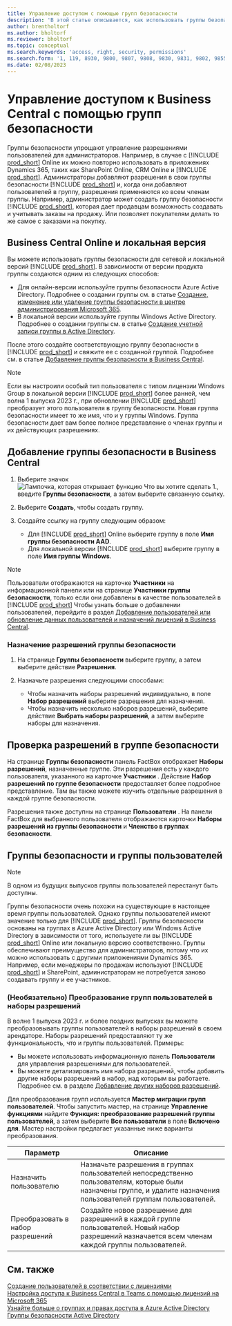 ```yaml
---
title: Управление доступом с помощью групп безопасности
description: 'В этой статье описывается, как использовать группы безопасности для определения разрешений пользователей.'
author: brentholtorf
ms.author: bholtorf
ms.reviewer: bholtorf
ms.topic: conceptual
ms.search.keywords: 'access, right, security, permissions'
ms.search.form: '1, 119, 8930, 9800, 9807, 9808, 9830, 9831, 9802, 9855, 9862'
ms.date: 02/08/2023
---
```


# <a name="control-access-to-business-central-using-security-groups" />Управление доступом к Business Central с помощью групп безопасности

Группы безопасности упрощают управление разрешениями пользователей для администраторов. Например, в случае с [!INCLUDE [prod_short](includes/prod_short.md)] Online их можно повторно использовать в приложениях Dynamics 365, таких как SharePoint Online, CRM Online и [!INCLUDE [prod_short](includes/prod_short.md)]. Администраторы добавляют разрешения в свои группы безопасности [!INCLUDE [prod_short](includes/prod_short.md)] и, когда они добавляют пользователей в группу, разрешения применяются ко всем членам группы. Например, администратор может создать группу безопасности [!INCLUDE [prod_short](includes/prod_short.md)], которая дает продавцам возможность создавать и учитывать заказы на продажу. Или позволяет покупателям делать то же самое с заказами на покупку.

## <a name="business-central-online-and-on-premises" />Business Central Online и локальная версия

Вы можете использовать группы безопасности для сетевой и локальной версий [!INCLUDE [prod_short](includes/prod_short.md)]. В зависимости от версии продукта группы создаются одним из следующих способов:

* Для онлайн-версии используйте группы безопасности Azure Active Directory. Подробнее о создании группы см. в статье [Создание, изменение или удаление группы безопасности в центре администрирования Microsoft 365](/microsoft-365/admin/email/create-edit-or-delete-a-security-group).
* В локальной версии используйте группы Windows Active Directory. Подробнее о создании группы см. в статье [Создание учетной записи группы в Active Directory](/windows/security/operating-system-security/network-security/windows-firewall/create-a-group-account-in-active-directory).

После этого создайте соответствующую группу безопасности в [!INCLUDE [prod_short](includes/prod_short.md)] и свяжите ее с созданной группой. Подробнее см. в статье [Добавление группы безопасности в Business Central](#add-a-security-group-in-business-central).

> [!NOTE]
> Если вы настроили особый тип пользователя с типом лицензии Windows Group в локальной версии [!INCLUDE [prod_short](includes/prod_short.md)] более ранней, чем волна 1 выпуска 2023 г., при обновлении [!INCLUDE [prod_short](includes/prod_short.md)] преобразует этого пользователя в группу безопасности. Новая группа безопасности имеет то же имя, что и у группы Windows. Группа безопасности дает вам более полное представление о членах группы и их действующих разрешениях.

## <a name="add-a-security-group-in-business-central" />Добавление группы безопасности в Business Central

1. Выберите значок ![Лампочка, которая открывает функцию Что вы хотите сделать 1.](media/ui-search/search_small.png "Что вы хотите сделать"), введите **Группы безопасности**, а затем выберите связанную ссылку.
1. Выберите **Создать**, чтобы создать группу.
1. Создайте ссылку на группу следующим образом:

    * Для [!INCLUDE [prod_short](includes/prod_short.md)] Online выберите группу в поле **Имя группы безопасности AAD**.
    * Для локальной версии [!INCLUDE [prod_short](includes/prod_short.md)] выберите группу в поле **Имя группы Windows**.

> [!NOTE]
> Пользователи отображаются на карточке **Участники** на информационной панели или на странице **Участники группы безопасности**, только если они добавлены в качестве пользователей в [!INCLUDE [prod_short](includes/prod_short.md)]  Чтобы узнать больше о добавлении пользователей, перейдите в раздел [Добавление пользователей или обновление данных пользователей и назначений лицензий в Business Central](ui-how-users-permissions.md#adduser).  

### <a name="assign-permissions-to-a-security-group" />Назначение разрешений группы безопасности

1. На странице **Группы безопасности** выберите группу, а затем выберите действие **Разрешения**.
1. Назначьте разрешения следующими способами:

    * Чтобы назначить наборы разрешений индивидуально, в поле **Набор разрешений** выберите разрешения для назначения.
    * Чтобы назначить несколько наборов разрешений, выберите действие **Выбрать наборы разрешений**, а затем выберите наборы для назначения.

## <a name="review-the-permissions-in-a-security-group" />Проверка разрешений в группе безопасности

На странице **Группы безопасности** панель FactBox отображает **Наборы разрешений**, назначенные группе. Эти разрешения есть у каждого пользователя, указанного на карточке **Участники** . Действие **Набор разрешений по группе безопасности** предоставляет более подробное представление. Там вы также можете изучить отдельные разрешения в каждой группе безопасности.

Разрешения также доступны на странице **Пользователи** . На панели FactBox для выбранного пользователя отображаются карточки **Наборы разрешений из группы безопасности** и **Членство в группах безопасности**.

## <a name="security-groups-and-user-groups" />Группы безопасности и группы пользователей

> [!NOTE]
> В одном из будущих выпусков группы пользователей перестанут быть доступны.

Группы безопасности очень похожи на существующие в настоящее время группы пользователей. Однако группы пользователей имеют значение только для [!INCLUDE [prod_short](includes/prod_short.md)]. Группы безопасности основаны на группах в Azure Active Directory или Windows Active Directory в зависимости от того, используете ли вы [!INCLUDE [prod_short](includes/prod_short.md)] Online или локальную версию соответственно. Группы обеспечивают преимущество для администраторов, потому что их можно использовать с другими приложениями Dynamics 365. Например, если менеджеры по продажам используют [!INCLUDE [prod_short](includes/prod_short.md)] и SharePoint, администраторам не потребуется заново создавать группу и ее участников.

### <a name="optional-convert-user-groups-to-permission-sets" />(Необязательно) Преобразование групп пользователей в наборы разрешений

В волне 1 выпуска 2023 г. и более поздних выпусках вы можете преобразовывать группы пользователей в наборы разрешений в своем арендаторе. Наборы разрешений предоставляют ту же функциональность, что и группы пользователей. Примеры:

* Вы можете использовать информационную панель **Пользователи** для управления разрешениями для пользователей.
* Вы можете детализировать имя набора разрешений, чтобы добавить другие наборы разрешений в набор, над которым вы работаете. Подробнее см. в разделе [Добавление других наборов разрешений](ui-define-granular-permissions.md#to-add-other-permission-sets).

Для преобразования групп используется **Мастер миграции групп пользователей**. Чтобы запустить мастер, на странице **Управление функциями** найдите **Функция: преобразование разрешений группы пользователей**, а затем выберите **Все пользователи** в поле **Включено для**. Мастер настройки предлагает указанные ниже варианты преобразования.

|Параметр  |Описание  |
|---------|---------|
|Назначить пользователю     | Назначьте разрешения в группах пользователей непосредственно пользователям, которые были назначены группе, и удалите назначения пользователей группам пользователей.        |
|Преобразовать в набор разрешений     | Создайте новое разрешение для разрешений в каждой группе пользователей. Новый набор разрешений назначается всем членам каждой группы пользователей.          |

## <a name="see-also" />См. также

[Создание пользователей в соответствии с лицензиями](ui-how-users-permissions.md)  
[Настройка доступа к Business Central в Teams с помощью лицензий на Microsoft 365](admin-access-with-m365-license-setup.md)  
[Узнайте больше о группах и правах доступа в Azure Active Directory](/azure/active-directory/fundamentals/concept-learn-about-groups)  
[Группы безопасности Active Directory](/windows-server/identity/ad-ds/manage/understand-security-groups)  
